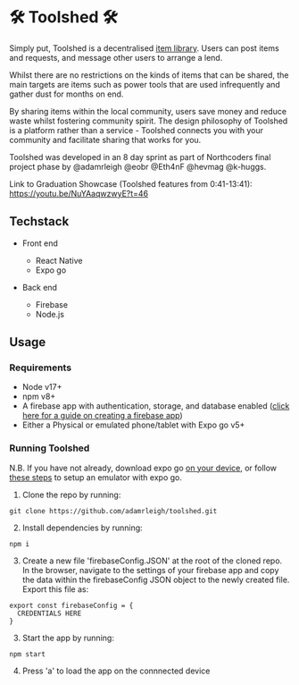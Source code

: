 # 🛠 Toolshed 🛠


Simply put, Toolshed is a decentralised [item library](https://en.wikipedia.org/wiki/Borrowing_center). Users can post items and requests, and message other users to arrange a lend.

Whilst there are no restrictions on the kinds of items that can be shared, the main targets are items such as power tools that are used infrequently and gather dust for months on end.

By sharing items within the local community, users save money and reduce waste whilst fostering community spirit. 
The design philosophy of Toolshed is a platform rather than a service - Toolshed connects you with your community and facilitate sharing that works for you.



Toolshed was developed in an 8 day sprint as part of Northcoders final project phase by @adamrleigh @eobr @Eth4nF @hevmag @k-huggs.

Link to Graduation Showcase (Toolshed features from 0:41-13:41): https://youtu.be/NuYAaqwzwyE?t=46 


## Techstack

- Front end
  - React Native
  - Expo go

- Back end
  - Firebase
  - Node.js  

## Usage

### Requirements

- Node v17+
- npm v8+
- A firebase app with authentication, storage, and database enabled ([click here for a guide on creating a firebase app](https://firebase.google.com/docs/web/setup?continue=https%3A%2F%2Ffirebase.google.com%2Flearn%2Fpathways%2Ffirebase-web%23article-https%3A%2F%2Ffirebase.google.com%2Fdocs%2Fweb%2Fsetup))
- Either a Physical or emulated phone/tablet with Expo go v5+

### Running Toolshed

N.B. If you have not already, download expo go [on your device](https://expo.dev/expo-go), or follow [these steps](https://docs.expo.dev/workflow/android-studio-emulator/) to setup an emulator with expo go.

1. Clone the repo by running:
```
git clone https://github.com/adamrleigh/toolshed.git
```

2. Install dependencies by running: 
```
npm i
```

3. Create a new file 'firebaseConfig.JSON' at the root of the cloned repo. 
In the browser, navigate to the settings of your firebase app and copy the data within the firebaseConfig JSON object to the newly created file. Export this file as:

```
export const firebaseConfig = {
  CREDENTIALS HERE
}
```

3. Start the app by running:
```
npm start
```

4. Press 'a' to load the app on the connnected device
